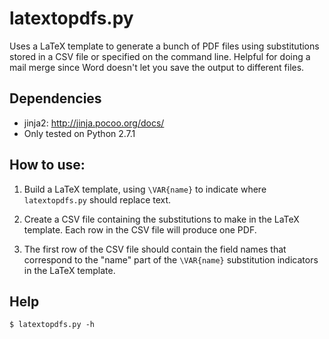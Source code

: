 latextopdfs.py
===

Uses a LaTeX template to generate a bunch of PDF files using substitutions
stored in a CSV file or specified on the command line. Helpful for doing a
mail merge since Word doesn't let you save the output to different files.

## Dependencies
  - jinja2: http://jinja.pocoo.org/docs/
  - Only tested on Python 2.7.1

## How to use:

1. Build a LaTeX template, using `\VAR{name}` to indicate where
`latextopdfs.py` should replace text. 

2. Create a CSV file containing the substitutions to make in the LaTeX
template. Each row in the CSV file will produce one PDF.

3. The first row of the CSV file should contain the field names that
correspond to the "name" part of the `\VAR{name}` substitution indicators
in the LaTeX template.

## Help

	$ latextopdfs.py -h
